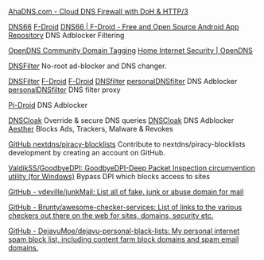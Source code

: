 
[AhaDNS.com - Cloud DNS Firewall with DoH & HTTP/3](https://ahadns.com/)

[DNS66](https://github.com/julian-klode/dns66)
[F-Droid](https://f-droid.org/app/org.jak_linux.dns66)
[DNS66 | F-Droid - Free and Open Source Android App Repository](https://f-droid.org/en/packages/org.jak_linux.dns66)
DNS Adblocker
Filtering

[OpenDNS Community Domain Tagging](https://community.opendns.com/domaintagging)
[Home Internet Security | OpenDNS](https://www.opendns.com/home-internet-security/)

[DNSFilter](https://f-droid.org/en/packages/dnsfilter.android/)
No-root ad-blocker and DNS changer.

[DNSFilter](https://github.com/IngoZenz/personaldnsfilter)
[F-Droid](https://f-droid.org/app/dnsfilter.android)
[F-Droid](https://f-droid.org/packages/dnsfilter.android)
[DNSfilter](https://f-droid.org/en/packages/dnsfilter.android/)
[personalDNSfilter](https://www.zenz-solutions.de/personaldnsfilter-wp/)
DNS Adblocker
[personalDNSfilter](https://zenz-solutions.de/personaldnsfilter/)
DNS filter proxy

[Pi-Droid](https://f-droid.org/en/packages/friimaind.piholedroid/)
DNS Adblocker

[DNSCloak](https://github.com/s-s/dnscloak)
Override & secure DNS queries
[DNSCloak](https://apps.apple.com/us/app/dnscloak-secure-dns-client/id1452162351)
DNS Adblocker
[Aesther](https://aesther.net/)
Blocks Ads, Trackers, Malware & Revokes

[GitHub nextdns/piracy-blocklists](https://github.com/nextdns/piracy-blocklists)
Contribute to nextdns/piracy-blocklists development by creating an account on GitHub.

[ValdikSS/GoodbyeDPI: GoodbyeDPI-Deep Packet Inspection circumvention utility (for Windows)](https://github.com/ValdikSS/GoodbyeDPI/)
Bypass DPI which blocks access to sites

[GitHub - vdeville/junkMail: List all of fake, junk or abuse domain for mail](https://github.com/vdeville/junkMail)

[GitHub - Brunty/awesome-checker-services: List of links to the various checkers out there on the web for sites, domains, security etc.](https://github.com/Brunty/awesome-checker-services)

[GitHub - DejavuMoe/dejavu-personal-black-lists: My personal internet spam block list, including content farm block domains and spam email domains.](https://github.com/DejavuMoe/dejavu-personal-black-lists)
